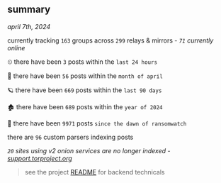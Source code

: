 
## summary
_april 7th, 2024_

currently tracking `163` groups across `299` relays & mirrors - _`71` currently online_

⏲ there have been `3` posts within the `last 24 hours`

🦈 there have been `56` posts within the `month of april`

🪐 there have been `669` posts within the `last 90 days`

🏚 there have been `689` posts within the `year of 2024`

🦕 there have been `9971` posts `since the dawn of ransomwatch`

there are `96` custom parsers indexing posts

_`20` sites using v2 onion services are no longer indexed - [support.torproject.org](https://support.torproject.org/onionservices/v2-deprecation/)_

> see the project [README](https://github.com/joshhighet/ransomwatch#ransomwatch--) for backend technicals
